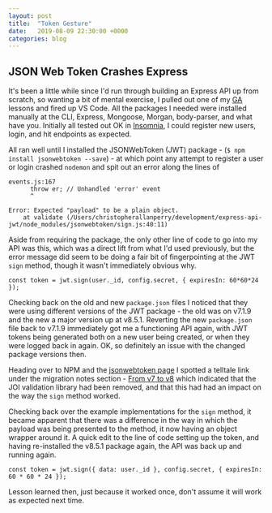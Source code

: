 ```yaml
---
layout: post
title:  "Token Gesture"
date:   2019-08-09 22:30:00 +0000
categories: blog
---
```

## JSON Web Token Crashes Express

It's been a little while since I'd run through building an Express API up from scratch, so wanting a bit of mental exercise, I pulled out one of my [GA](https://generalassemb.ly) lessons and fired up VS Code. All the packages I needed were installed manually at the CLI, Express, Mongoose, Morgan, body-parser, and what have you. Initially all tested out OK in [Insomnia](https://www.insomnia.rest/), I could register new users, login, and hit endpoints as expected.

All ran well until I installed the JSONWebToken (JWT) package - (`$ npm install jsonwebtoken --save`) - at which point any attempt to register a user or login crashed `nodemon` and spit out an error along the lines of

```
events.js:167
      throw er; // Unhandled 'error' event
      ^

Error: Expected "payload" to be a plain object.
    at validate (/Users/christopherallanperry/development/express-api-jwt/node_modules/jsonwebtoken/sign.js:40:11)
```

Aside from requiring the package, the only other line of code to go into my API was this, which was a direct lift from what I'd used previously, but the error message did seem to be doing a fair bit of fingerpointing at the JWT `sign` method, though it wasn't immediately obvious why.

```
const token = jwt.sign(user._id, config.secret, { expiresIn: 60*60*24 });
```

Checking back on the old and new `package.json` files I noticed that they were using different versions of the JWT package - the old was on v7.1.9 and the new a major version up at v8.5.1. Reverting the new `package.json` file back to v7.1.9 immediately got me a functioning API again, with JWT tokens being generated both on a new user being created, or when they were logged back in again. OK, so definitely an issue with the changed package versions then.

Heading over to NPM and the [jsonwebtoken page](https://www.npmjs.com/package/jsonwebtoken) I spotted a telltale link under the migration notes section - [From v7 to v8](https://github.com/auth0/node-jsonwebtoken/wiki/Migration-Notes:-v7-to-v8) which indicated that the JOI validation library had been removed, and that this had had an impact on the way the `sign` method worked.

Checking back over the example implementations for the `sign` method, it became apparent that there was a difference in the way in which the payload was being presented to the method, it now having an object wrapper around it. A quick edit to the line of code setting up the token, and having re-installed the v8.5.1 package again, the API was back up and running again.

```
const token = jwt.sign({ data: user._id }, config.secret, { expiresIn: 60 * 60 * 24 });
```

Lesson learned then, just because it worked once, don't assume it will work as expected next time.